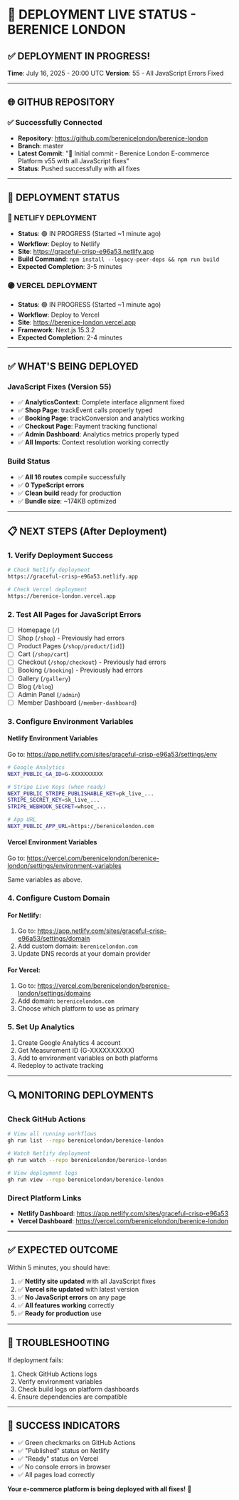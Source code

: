 # 🚀 DEPLOYMENT LIVE STATUS - BERENICE LONDON

## ✅ DEPLOYMENT IN PROGRESS!

**Time**: July 16, 2025 - 20:00 UTC
**Version**: 55 - All JavaScript Errors Fixed

---

## 🌐 GITHUB REPOSITORY

### ✅ Successfully Connected
- **Repository**: https://github.com/berenicelondon/berenice-london
- **Branch**: master
- **Latest Commit**: "🚀 Initial commit - Berenice London E-commerce Platform v55 with all JavaScript fixes"
- **Status**: Pushed successfully with all fixes

---

## 🚀 DEPLOYMENT STATUS

### 🔵 NETLIFY DEPLOYMENT
- **Status**: 🟢 IN PROGRESS (Started ~1 minute ago)
- **Workflow**: Deploy to Netlify
- **Site**: https://graceful-crisp-e96a53.netlify.app
- **Build Command**: `npm install --legacy-peer-deps && npm run build`
- **Expected Completion**: 3-5 minutes

### 🟣 VERCEL DEPLOYMENT
- **Status**: 🟢 IN PROGRESS (Started ~1 minute ago)
- **Workflow**: Deploy to Vercel
- **Site**: https://berenice-london.vercel.app
- **Framework**: Next.js 15.3.2
- **Expected Completion**: 2-4 minutes

---

## ✅ WHAT'S BEING DEPLOYED

### JavaScript Fixes (Version 55)
- ✅ **AnalyticsContext**: Complete interface alignment fixed
- ✅ **Shop Page**: trackEvent calls properly typed
- ✅ **Booking Page**: trackConversion and analytics working
- ✅ **Checkout Page**: Payment tracking functional
- ✅ **Admin Dashboard**: Analytics metrics properly typed
- ✅ **All Imports**: Context resolution working correctly

### Build Status
- ✅ **All 16 routes** compile successfully
- ✅ **0 TypeScript errors**
- ✅ **Clean build** ready for production
- ✅ **Bundle size**: ~174KB optimized

---

## 📋 NEXT STEPS (After Deployment)

### 1. Verify Deployment Success
```bash
# Check Netlify deployment
https://graceful-crisp-e96a53.netlify.app

# Check Vercel deployment
https://berenice-london.vercel.app
```

### 2. Test All Pages for JavaScript Errors
- [ ] Homepage (`/`)
- [ ] Shop (`/shop`) - Previously had errors
- [ ] Product Pages (`/shop/product/[id]`)
- [ ] Cart (`/shop/cart`)
- [ ] Checkout (`/shop/checkout`) - Previously had errors
- [ ] Booking (`/booking`) - Previously had errors
- [ ] Gallery (`/gallery`)
- [ ] Blog (`/blog`)
- [ ] Admin Panel (`/admin`)
- [ ] Member Dashboard (`/member-dashboard`)

### 3. Configure Environment Variables

#### Netlify Environment Variables
Go to: https://app.netlify.com/sites/graceful-crisp-e96a53/settings/env

```bash
# Google Analytics
NEXT_PUBLIC_GA_ID=G-XXXXXXXXXX

# Stripe Live Keys (when ready)
NEXT_PUBLIC_STRIPE_PUBLISHABLE_KEY=pk_live_...
STRIPE_SECRET_KEY=sk_live_...
STRIPE_WEBHOOK_SECRET=whsec_...

# App URL
NEXT_PUBLIC_APP_URL=https://berenicelondon.com
```

#### Vercel Environment Variables
Go to: https://vercel.com/berenicelondon/berenice-london/settings/environment-variables

Same variables as above.

### 4. Configure Custom Domain

#### For Netlify:
1. Go to: https://app.netlify.com/sites/graceful-crisp-e96a53/settings/domain
2. Add custom domain: `berenicelondon.com`
3. Update DNS records at your domain provider

#### For Vercel:
1. Go to: https://vercel.com/berenicelondon/berenice-london/settings/domains
2. Add domain: `berenicelondon.com`
3. Choose which platform to use as primary

### 5. Set Up Analytics
1. Create Google Analytics 4 account
2. Get Measurement ID (G-XXXXXXXXXX)
3. Add to environment variables on both platforms
4. Redeploy to activate tracking

---

## 🔍 MONITORING DEPLOYMENTS

### Check GitHub Actions
```bash
# View all running workflows
gh run list --repo berenicelondon/berenice-london

# Watch Netlify deployment
gh run watch --repo berenicelondon/berenice-london

# View deployment logs
gh run view --repo berenicelondon/berenice-london
```

### Direct Platform Links
- **Netlify Dashboard**: https://app.netlify.com/sites/graceful-crisp-e96a53
- **Vercel Dashboard**: https://vercel.com/berenicelondon/berenice-london

---

## ✅ EXPECTED OUTCOME

Within 5 minutes, you should have:
1. ✅ **Netlify site updated** with all JavaScript fixes
2. ✅ **Vercel site updated** with latest version
3. ✅ **No JavaScript errors** on any page
4. ✅ **All features working** correctly
5. ✅ **Ready for production** use

---

## 🚨 TROUBLESHOOTING

If deployment fails:
1. Check GitHub Actions logs
2. Verify environment variables
3. Check build logs on platform dashboards
4. Ensure dependencies are compatible

---

## 🎉 SUCCESS INDICATORS

- ✅ Green checkmarks on GitHub Actions
- ✅ "Published" status on Netlify
- ✅ "Ready" status on Vercel
- ✅ No console errors in browser
- ✅ All pages load correctly

**Your e-commerce platform is being deployed with all fixes!** 🚀
